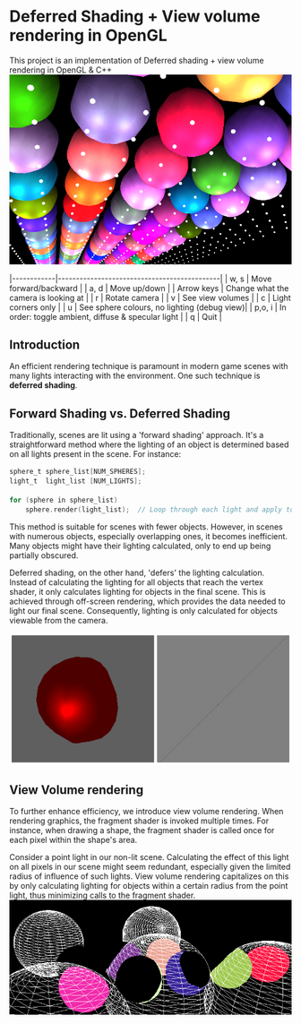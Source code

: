 # Deferred Shading + View volume rendering in OpenGL

This project is an implementation of Deferred shading + view volume rendering in OpenGL & C++
![Final Render](project_images/final_render_potentially.png)

|------------|---------------------------------------------|
| w, s       | Move forward/backward                       |
| a, d       | Move up/down                                |
| Arrow keys | Change what the camera is looking at        |
| r          | Rotate camera                               |
| v          | See view volumes                            |
| c          | Light corners only                          |
| u          | See sphere colours, no lighting (debug view)|
| p,o, i     | In order: toggle ambient, diffuse & specular light |
| q          | Quit                                        |

## Introduction

An efficient rendering technique is paramount in modern game scenes with many lights interacting with the environment. One such technique is **deferred shading**.

## Forward Shading vs. Deferred Shading

Traditionally, scenes are lit using a 'forward shading' approach. It's a straightforward method where the lighting of an object is determined based on all lights present in the scene. For instance:

```c
sphere_t sphere_list[NUM_SPHERES];
light_t  light_list [NUM_LIGHTS];

for (sphere in sphere_list)
    sphere.render(light_list);  // Loop through each light and apply to the sphere
```
This method is suitable for scenes with fewer objects. However, in scenes with numerous objects, especially overlapping ones, it becomes inefficient.
Many objects might have their lighting calculated, only to end up being partially obscured.

Deferred shading, on the other hand, 'defers' the lighting calculation. Instead of calculating the lighting for all objects that reach the vertex shader, it only calculates lighting for objects in the final scene.
This is achieved through off-screen rendering, which provides the data needed to light our final scene. Consequently, lighting is only calculated for objects viewable from the camera.

![Example of Deferred shading rendering to a quad](project_images/framebuffer_rendering.png)

## View Volume rendering
To further enhance efficiency, we introduce view volume rendering. When rendering graphics, the fragment shader is invoked multiple times. For instance, when drawing a shape, 
the fragment shader is called once for each pixel within the shape's area.

Consider a point light in our non-lit scene. Calculating the effect of this light on all pixels in our scene might seem redundant, especially given the limited radius of influence of such lights.
View volume rendering capitalizes on this by only calculating lighting for objects within a certain radius from the point light, thus minimizing calls to the fragment shader.
![View volumes](project_images/more_images_optimized.png)
